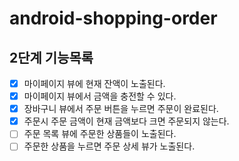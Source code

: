 # android-shopping-order

## 2단계 기능목록
- [x] 마이페이지 뷰에 현재 잔액이 노출된다.
- [x] 마이페이지 뷰에서 금액을 충전할 수 있다.
- [x] 장바구니 뷰에서 주문 버튼을 누르면 주문이 완료된다.
- [x] 주문시 주문 금액이 현재 금액보다 크면 주문되지 않는다. 
- [ ] 주문 목록 뷰에 주문한 상품들이 노출된다.
- [ ] 주문한 상품을 누르면 주문 상세 뷰가 노출된다.
